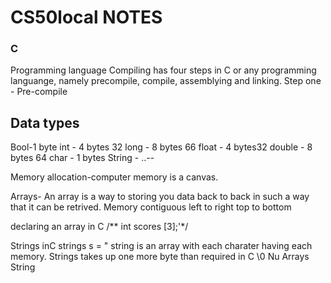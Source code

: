 # CS50local NOTES

### C 
Programming language 
  Compiling has four steps in C or any programming languange, namely precompile, compile, assemblying and linking.
  Step one 
    - Pre-compile 


## Data types
Bool-1 byte
int - 4 bytes 32
long - 8 bytes 66
float - 4 bytes32
double - 8 bytes 64
char - 1 bytes
String - ..--

Memory allocation-computer memory is a canvas. 

Arrays- An array is a way to storing you data back to back in such a way that it can be retrived. Memory contiguous left to right top to bottom 

declaring an array in C
    /** int scores [3];'*/

Strings inC
strings s = " string is an array with each charater having each memory.
Strings takes up one more byte than required in C \0 Nu
Arrays 
String

